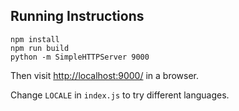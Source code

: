 ## Running Instructions

    npm install
    npm run build
    python -m SimpleHTTPServer 9000

Then visit [http://localhost:9000/](http://localhost:9000/) in a browser.

Change `LOCALE` in `index.js` to try different languages.
